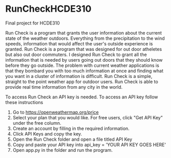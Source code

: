 # RunCheckHCDE310
Final project for HCDE310

Run Check is a program that grants the user information about the current state of the weather outdoors. Everything from the precipitation to the wind speeds, information that
would affect the user's outside experience is granted. Run Check is a program that was designed for out door atheletes but also out door commuters. I designed Run Check to grant
all the information that is needed by users going out doors that they should know before they go outside. The problem with current weather applications is that they bombard you with
too much information at once and finding what you want in a cluster of information is difficult. Run Check is a simple, straight to the point weather app for outdoor users.
Run Check is able to provide real time information from any city in the world.

To access Run Check an API key is needed. To access an API key follow these instructions
  1. Go to https://openweathermap.org/price 
  2. Select your plan that you would like. For free users, click "Get API Key" under the free column.
  3. Create an account by filling in the required information. 
  4. Click API Keys and copy the key.
  5. Open the Run Check folder and open a file titled API Key
  6. Copy and paste your API key into api_key = 'YOUR API KEY GOES HERE'
  7. Open app.py in the folder and run the program.
